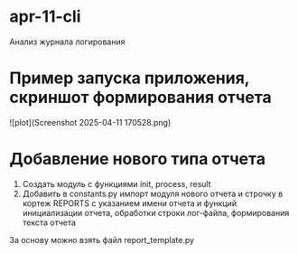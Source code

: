 # apr-11-cli
Анализ журнала логирования

# Пример запуска приложения, скриншот формирования отчета

![plot](Screenshot 2025-04-11 170528.png)

# Добавление нового типа отчета

1. Создать модуль с функциями init, process, result
2. Добавить в constants.py импорт модуля нового отчета и строчку в кортеж REPORTS с указанием имени отчета и функций инициализации отчета, обработки строки лог-файла, формирования текста отчета

За основу можно взять файл report_template.py

